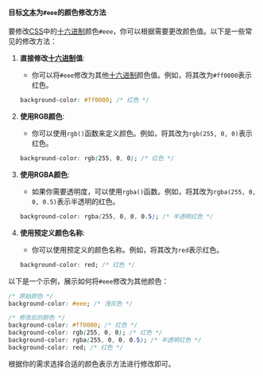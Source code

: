 

#### 目标[文本](https://zh.wikipedia.org/wiki/文本)为`#eee`的颜色修改方法

要修改[CSS](https://zh.wikipedia.org/wiki/CSS)中的[十六进制](https://zh.wikipedia.org/wiki/十六进制)颜色`#eee`，你可以根据需要更改颜色值。以下是一些常见的修改方法：

1. **直接修改[十六进制](https://zh.wikipedia.org/wiki/十六进制)值**:
   - 你可以将`#eee`修改为其他[十六进制](https://zh.wikipedia.org/wiki/十六进制)颜色值。例如，将其改为`#ff0000`表示红色。
   ```css
   background-color: #ff0000; /* 红色 */
   ```

2. **使用RGB颜色**:
   - 你可以使用`rgb()`函数来定义颜色。例如，将其改为`rgb(255, 0, 0)`表示红色。
   ```css
   background-color: rgb(255, 0, 0); /* 红色 */
   ```

3. **使用RGBA颜色**:
   - 如果你需要透明度，可以使用`rgba()`函数。例如，将其改为`rgba(255, 0, 0, 0.5)`表示半透明的红色。
   ```css
   background-color: rgba(255, 0, 0, 0.5); /* 半透明红色 */
   ```

4. **使用预定义颜色名称**:
   - 你可以使用预定义的颜色名称。例如，将其改为`red`表示红色。
   ```css
   background-color: red; /* 红色 */
   ```

以下是一个示例，展示如何将`#eee`修改为其他颜色：

```css
/* 原始颜色 */
background-color: #eee; /* 浅灰色 */

/* 修改后的颜色 */
background-color: #ff0000; /* 红色 */
background-color: rgb(255, 0, 0); /* 红色 */
background-color: rgba(255, 0, 0, 0.5); /* 半透明红色 */
background-color: red; /* 红色 */
```

根据你的需求选择合适的颜色表示方法进行修改即可。